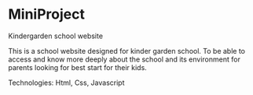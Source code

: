# MiniProject
Kindergarden school website

This is a school website designed for kinder garden school. To be able to access and know more deeply about the school and its environment for parents looking for best start for their kids.

Technologies: Html, Css, Javascript
